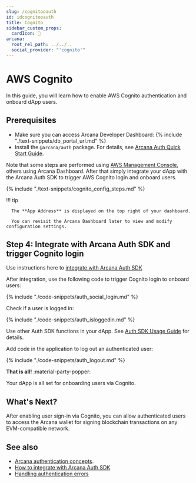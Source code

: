 ```yaml
---
slug: /cognitooauth
id: idcognitooauth
title: Cognito
sidebar_custom_props:
  cardIcon: 🤝
arcana:
  root_rel_path: ../../..
  social_provider: "'cognito'"
---
```


# AWS Cognito

In this guide, you will learn how to enable AWS Cognito authentication and onboard dApp users.

## Prerequisites

* Make sure you can access Arcana Developer Dashboard: {% include "./text-snippets/db_portal_url.md" %}
* Install the `@arcana/auth` package. For details, see [Arcana Auth Quick Start Guide]({{page.meta.arcana.root_rel_path}}/walletsdk/wallet_qs.md).

Note that some steps are performed using [AWS Management Console](https://docs.aws.amazon.com/cognito/latest/developerguide/cognito-user-pools-app-idp-settings.html), others using Arcana Dashboard. After that simply integrate your dApp with the Arcana Auth SDK to trigger AWS Cognito login and onboard users.

{% include "./text-snippets/cognito_config_steps.md" %}

!!! tip

      The **App Address** is displayed on the top right of your dashboard.

      You can revisit the Arcana Dashboard later to view and modify configuration settings. 

## Step 4: Integrate with Arcana Auth SDK and trigger Cognito login

Use instructions here to [integrate with Arcana Auth SDK]({{page.meta.arcana.root_rel_path}}/howto/integrate_auth/index.md)

After integration, use the following code to trigger Cognito login to onboard users:

{% include "./code-snippets/auth_social_login.md" %}

Check if a user is logged in:

{% include "./code-snippets/auth_isloggedin.md" %}

Use other Auth SDK functions in your dApp. See [Auth SDK Usage Guide]({{page.meta.arcana.root_rel_path}}/walletsdk/wallet_usage.md) for details.

Add code in the application to log out an authenticated user:

{% include "./code-snippets/auth_logout.md" %}

**That is all!**  :material-party-popper:

Your dApp is all set for onboarding users via Cognito.

## What's Next?

After enabling user sign-in via Cognito, you can allow authenticated users to access the Arcana wallet for signing blockchain transactions on any EVM-compatible network.

## See also

* [Arcana authentication concepts]({{page.meta.arcana.root_rel_path}}/concepts/authtype/arcanaauth.md).
* [How to integrate with Arcana Auth SDK]({{page.meta.arcana.root_rel_path}}/howto/integrate_auth/index.md)
* [Handling authentication errors]({{page.meta.arcana.root_rel_path}}/walletsdk/wallet_err.md)
